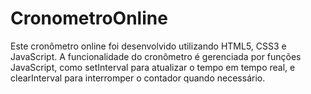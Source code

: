 # CronometroOnline
Este cronômetro online foi desenvolvido utilizando HTML5, CSS3 e JavaScript. A funcionalidade do cronômetro é gerenciada por funções JavaScript, como setInterval para atualizar o tempo em tempo real, e clearInterval para interromper o contador quando necessário.
